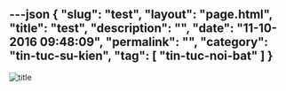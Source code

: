 ---json
{
    "slug": "test",
    "layout": "page.html",
    "title": "test",
    "description": "",
    "date": "11-10-2016 09:48:09",
    "permalink": "",
    "category": "tin-tuc-su-kien",
    "tag": [
        "tin-tuc-noi-bat"
    ]
}
---
![title](http://daksong.daknong.gov.vn/hinh-anh/Tulips.jpg "title")